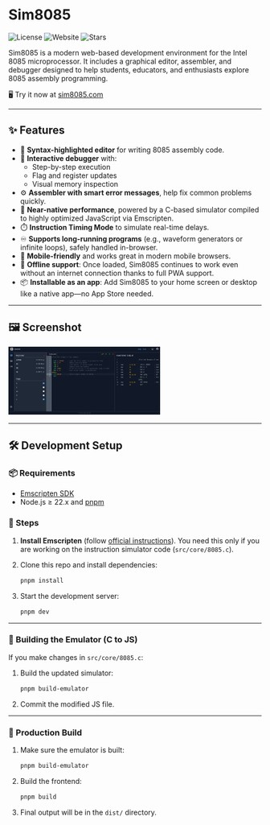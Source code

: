 # Sim8085

![License](https://img.shields.io/github/license/debjitbis08/sim8085) ![Website](https://img.shields.io/website?url=https%3A%2F%2Fwww.sim8085.com) ![Stars](https://img.shields.io/github/stars/debjitbis08/sim8085?style=social)

Sim8085 is a modern web-based development environment for the Intel 8085 microprocessor. It includes a graphical editor, assembler, and debugger designed to help students, educators, and enthusiasts explore 8085 assembly programming.

🖥️ Try it now at [sim8085.com](https://www.sim8085.com)

---

## ✨ Features

- 📝 **Syntax-highlighted editor** for writing 8085 assembly code.
- 🐞 **Interactive debugger** with:
    - Step-by-step execution
    - Flag and register updates
    - Visual memory inspection
- ⚙️ **Assembler with smart error messages**, help fix common problems quickly.
- 🚄 **Near-native performance**, powered by a C-based simulator compiled to highly optimized JavaScript via Emscripten.
- ⏱️ **Instruction Timing Mode** to simulate real-time delays.
- ♾️ **Supports long-running programs** (e.g., waveform generators or infinite loops), safely handled in-browser.
- 📱 **Mobile-friendly** and works great in modern mobile browsers.
- 💾 **Offline support**: Once loaded, Sim8085 continues to work even without an internet connection thanks to full PWA support.
- 📦 **Installable as an app**: Add Sim8085 to your home screen or desktop like a native app—no App Store needed.

---

## 🖼️ Screenshot

<img src="public/images/screen.png" width="60%" alt="Sim8085 Screenshot" />

---

## 🛠️ Development Setup

### 📦 Requirements

- [Emscripten SDK](https://emscripten.org/docs/getting_started/downloads.html)
- Node.js ≥ 22.x and [pnpm](https://pnpm.io)

### 🚧 Steps

1. **Install Emscripten** (follow [official instructions](https://emscripten.org/docs/getting_started/downloads.html)). You need this only if you are working on the instruction simulator code (`src/core/8085.c`).
2. Clone this repo and install dependencies:

    ```bash
    pnpm install
    ```

3. Start the development server:

    ```bash
    pnpm dev
    ```

---

### 🔧 Building the Emulator (C to JS)

If you make changes in `src/core/8085.c`:

1. Build the updated simulator:

    ```bash
    pnpm build-emulator
    ```

2. Commit the modified JS file.

---

### 🚀 Production Build

1. Make sure the emulator is built:

    ```bash
    pnpm build-emulator
    ```

2. Build the frontend:

    ```bash
    pnpm build
    ```

3. Final output will be in the `dist/` directory.
